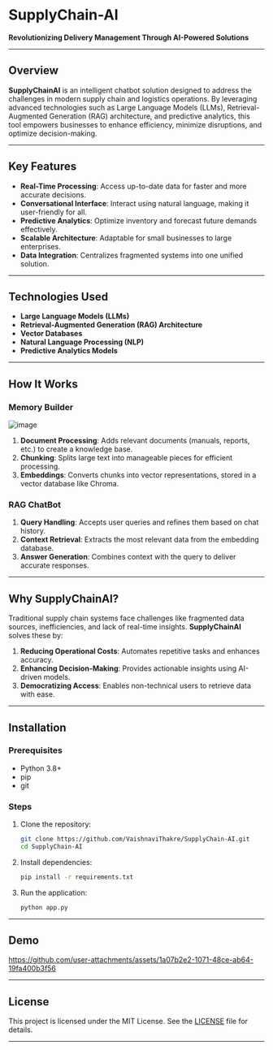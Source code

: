 # SupplyChain-AI  
**Revolutionizing Delivery Management Through AI-Powered Solutions**

---

## Overview  

**SupplyChainAI** is an intelligent chatbot solution designed to address the challenges in modern supply chain and logistics operations. By leveraging advanced technologies such as Large Language Models (LLMs), Retrieval-Augmented Generation (RAG) architecture, and predictive analytics, this tool empowers businesses to enhance efficiency, minimize disruptions, and optimize decision-making.

---

## Key Features  

- **Real-Time Processing**: Access up-to-date data for faster and more accurate decisions.  
- **Conversational Interface**: Interact using natural language, making it user-friendly for all.  
- **Predictive Analytics**: Optimize inventory and forecast future demands effectively.  
- **Scalable Architecture**: Adaptable for small businesses to large enterprises.  
- **Data Integration**: Centralizes fragmented systems into one unified solution.  

---

## Technologies Used  

- **Large Language Models (LLMs)**  
- **Retrieval-Augmented Generation (RAG) Architecture**  
- **Vector Databases**  
- **Natural Language Processing (NLP)**  
- **Predictive Analytics Models**  

---

## How It Works  

### **Memory Builder**  

![image](https://github.com/user-attachments/assets/397192e9-407c-42ba-bf11-282e3c947f18)


1. **Document Processing**: Adds relevant documents (manuals, reports, etc.) to create a knowledge base.  
2. **Chunking**: Splits large text into manageable pieces for efficient processing.  
3. **Embeddings**: Converts chunks into vector representations, stored in a vector database like Chroma.  

### **RAG ChatBot**  

1. **Query Handling**: Accepts user queries and refines them based on chat history.  
2. **Context Retrieval**: Extracts the most relevant data from the embedding database.  
3. **Answer Generation**: Combines context with the query to deliver accurate responses.  

---


##  Why SupplyChainAI?  

Traditional supply chain systems face challenges like fragmented data sources, inefficiencies, and lack of real-time insights. **SupplyChainAI** solves these by:  

1. **Reducing Operational Costs**: Automates repetitive tasks and enhances accuracy.  
2. **Enhancing Decision-Making**: Provides actionable insights using AI-driven models.  
3. **Democratizing Access**: Enables non-technical users to retrieve data with ease.  

---

##  Installation  

### Prerequisites  

- Python 3.8+  
- pip  
- git  

### Steps  

1. Clone the repository:  
   ```bash
   git clone https://github.com/VaishnaviThakre/SupplyChain-AI.git
   cd SupplyChain-AI
   ```  

2. Install dependencies:  
   ```bash
   pip install -r requirements.txt
   ```  

3. Run the application:  
   ```bash
   python app.py
   ```  

---

## Demo  



https://github.com/user-attachments/assets/1a07b2e2-1071-48ce-ab64-19fa400b3f56


---

##  License  

This project is licensed under the MIT License. See the [LICENSE](LICENSE) file for details.  

---
